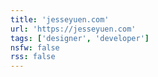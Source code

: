 ```yaml
---
title: 'jesseyuen.com'
url: 'https://jesseyuen.com'
tags: ['designer', 'developer']
nsfw: false
rss: false
---
```

